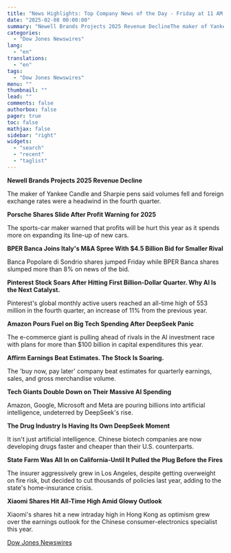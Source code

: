 ```yaml
---
title: "News Highlights: Top Company News of the Day - Friday at 11 AM ET"
date: "2025-02-08 00:00:00"
summary: "Newell Brands Projects 2025 Revenue DeclineThe maker of Yankee Candle and Sharpie pens said volumes fell and foreign exchange rates were a headwind in the fourth quarter.Porsche Shares Slide After Profit Warning for 2025The sports-car maker warned that profits will be hurt this year as it spends more on expanding..."
categories:
  - "Dow Jones Newswires"
lang:
  - "en"
translations:
  - "en"
tags:
  - "Dow Jones Newswires"
menu: ""
thumbnail: ""
lead: ""
comments: false
authorbox: false
pager: true
toc: false
mathjax: false
sidebar: "right"
widgets:
  - "search"
  - "recent"
  - "taglist"
---
```


**Newell Brands Projects 2025 Revenue Decline**

The maker of Yankee Candle and Sharpie pens said volumes fell and foreign exchange rates were a headwind in the fourth quarter.

**Porsche Shares Slide After Profit Warning for 2025**

The sports-car maker warned that profits will be hurt this year as it spends more on expanding its line-up of new cars.

**BPER Banca Joins Italy's M&A Spree With $4.5 Billion Bid for Smaller Rival**

Banca Popolare di Sondrio shares jumped Friday while BPER Banca shares slumped more than 8% on news of the bid.

**Pinterest Stock Soars After Hitting First Billion-Dollar Quarter. Why AI Is the Next Catalyst.**

Pinterest's global monthly active users reached an all-time high of 553 million in the fourth quarter, an increase of 11% from the previous year.

**Amazon Pours Fuel on Big Tech Spending After DeepSeek Panic**

The e-commerce giant is pulling ahead of rivals in the AI investment race with plans for more than $100 billion in capital expenditures this year.

**Affirm Earnings Beat Estimates. The Stock Is Soaring.**

The 'buy now, pay later' company beat estimates for quarterly earnings, sales, and gross merchandise volume.

**Tech Giants Double Down on Their Massive AI Spending**

Amazon, Google, Microsoft and Meta are pouring billions into artificial intelligence, undeterred by DeepSeek's rise.

**The Drug Industry Is Having Its Own DeepSeek Moment**

It isn't just artificial intelligence. Chinese biotech companies are now developing drugs faster and cheaper than their U.S. counterparts.

**State Farm Was All In on California-Until It Pulled the Plug Before the Fires**

The insurer aggressively grew in Los Angeles, despite getting overweight on fire risk, but decided to cut thousands of policies last year, adding to the state's home-insurance crisis.

**Xiaomi Shares Hit All-Time High Amid Glowy Outlook**

Xiaomi's shares hit a new intraday high in Hong Kong as optimism grew over the earnings outlook for the Chinese consumer-electronics specialist this year.

[Dow Jones Newswires](https://www.tradingview.com/news/DJN_DN20250207007848:0/)

